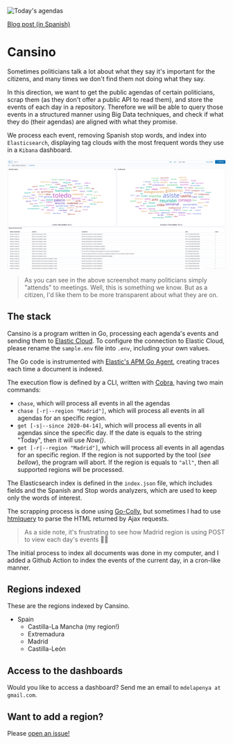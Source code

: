 ![Today's agendas](https://github.com/mdelapenya/cansino/workflows/Cansino%20Daily/badge.svg?branch=master)

[Blog post (in Spanish)](https://gdgtoledo.github.io/web/posts/2020-04-16-cansino/)

# Cansino
Sometimes politicians talk a lot about what they say it's important for the citizens, and many times we don't find them not doing what they say.

In this direction, we want to get the public agendas of certain politicians, scrap them (as they don't offer a public API to read them), and store the events of each day in a repository. Therefore we will be able to query those events in a structured manner using Big Data techniques, and check if what they do (their agendas) are aligned with what they promise.

We process each event, removing Spanish stop words, and index into `Elasticsearch`, displaying tag clouds with the most frequent words they use in a `Kibana` dashboard.

![Castilla-La Mancha Dashboard](dashboard-sample.png)

>As you can see in the above screenshot many politicians simply "attends" to meetings. Well, this is something we know. But as a citizen, I'd like them to be more transparent about what they are on.

## The stack
Cansino is a program written in Go, processing each agenda's events and sending them to [Elastic Cloud](https://cloud.elastic.co). To configure the connection to Elastic Cloud, please rename the `sample.env` file into `.env`, including your own values.

The Go code is instrumented with [Elastic's APM Go Agent](https://www.elastic.co/guide/en/apm/agent/go/master/index.html), creating traces each time a document is indexed.

The execution flow is defined by a CLI, written with [Cobra](https://github.com/spf13/cobra), having two main commands:

- `chase`, which will process all events in all the agendas
- `chase [-r|--region "Madrid"]`, which will process all events in all agendas for an specific region.
- `get [-s|--since 2020-04-14]`, which will process all events in all agendas since the specific day. If the date is equals to the string "Today", then it will use _Now()_.
- `get [-r|--region "Madrid"]`, which will process all events in all agendas for an specific region. If the region is not supported by the tool (_see bellow_), the program will abort. If the region is equals to `"all"`, then all supported regions will be processed.

The Elasticsearch index is defined in the `index.json` file, which includes fields and the Spanish and Stop words analyzers, which are used to keep only the words of interest.

The scrapping process is done using [Go-Colly](http://go-colly.org/), but sometimes I had to use [htmlquery](https://github.com/antchfx/htmlquery) to parse the HTML returned by Ajax requests.

> As a side note, it's frustrating to see how Madrid region is using POST to view each day's events :man_facepalming:

The initial process to index all documents was done in my computer, and I added a Github Action to index the events of the current day, in a cron-like manner.

## Regions indexed
These are the regions indexed by Cansino.

- Spain
    - Castilla-La Mancha (my region!)
    - Extremadura
    - Madrid
    - Castilla-León

## Access to the dashboards
Would you like to access a dashboard? Send me an email to `mdelapenya at gmail.com`.

## Want to add a region?
Please [open an issue!](https://github.com/mdelapenya/cansino/issues/new)
